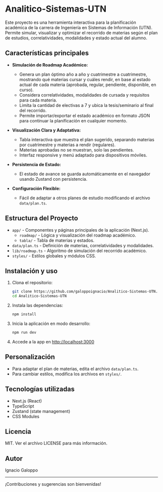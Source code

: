 # Analitico-Sistemas-UTN

Este proyecto es una herramienta interactiva para la planificación académica de la carrera de Ingeniería en Sistemas de Información (UTN). Permite simular, visualizar y optimizar el recorrido de materias según el plan de estudios, correlatividades, modalidades y estado actual del alumno.

## Características principales

- **Simulación de Roadmap Académico:**
  - Genera un plan óptimo año a año y cuatrimestre a cuatrimestre, mostrando qué materias cursar y cuáles rendir, en base al estado actual de cada materia (aprobada, regular, pendiente, disponible, en curso).
  - Considera correlatividades, modalidades de cursada y requisitos para cada materia.
  - Limita la cantidad de electivas a 7 y ubica la tesis/seminario al final del recorrido.
  - Permite importar/exportar el estado académico en formato JSON para continuar la planificación en cualquier momento.

- **Visualización Clara y Adaptativa:**
  - Tabla interactiva que muestra el plan sugerido, separando materias por cuatrimestre y materias a rendir (regulares).
  - Materias aprobadas no se muestran, solo las pendientes.
  - Interfaz responsive y menú adaptado para dispositivos móviles.

- **Persistencia de Estado:**
  - El estado de avance se guarda automáticamente en el navegador usando Zustand con persistencia.

- **Configuración Flexible:**
  - Fácil de adaptar a otros planes de estudio modificando el archivo `data/plan.ts`.

## Estructura del Proyecto

- `app/` - Componentes y páginas principales de la aplicación (Next.js).
  - `roadmap/` - Lógica y visualización del roadmap académico.
  - `tabla/` - Tabla de materias y estados.
- `data/plan.ts` - Definición de materias, correlatividades y modalidades.
- `lib/roadmap.ts` - Algoritmo de simulación del recorrido académico.
- `styles/` - Estilos globales y módulos CSS.

## Instalación y uso

1. Clona el repositorio:
   ```bash
   git clone https://github.com/galoppoignacio/Analitico-Sistemas-UTN.git
   cd Analitico-Sistemas-UTN
   ```
2. Instala las dependencias:
   ```bash
   npm install
   ```
3. Inicia la aplicación en modo desarrollo:
   ```bash
   npm run dev
   ```
4. Accede a la app en [http://localhost:3000](http://localhost:3000)

## Personalización

- Para adaptar el plan de materias, edita el archivo `data/plan.ts`.
- Para cambiar estilos, modifica los archivos en `styles/`.

## Tecnologías utilizadas
- Next.js (React)
- TypeScript
- Zustand (state management)
- CSS Modules

## Licencia

MIT. Ver el archivo LICENSE para más información.

## Autor

Ignacio Galoppo

---

¡Contribuciones y sugerencias son bienvenidas!
